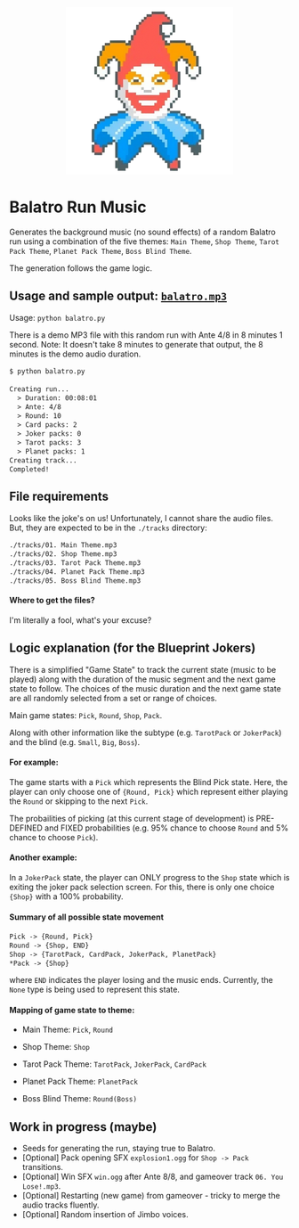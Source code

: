 <p align="center">
  <img src="docs/balatro.png" alt="joker", width="300" height="auto">
</p>


# Balatro Run Music
Generates the background music (no sound effects) of a random Balatro run using a combination of the five themes: `Main Theme`, `Shop Theme`, `Tarot Pack Theme`, `Planet Pack Theme`, `Boss Blind Theme`. 

The generation follows the game logic.

## Usage and sample output: [`balatro.mp3`](./balatro.mp3)

Usage: `python balatro.py`

There is a demo MP3 file with this random run with Ante 4/8 in 8 minutes 1 second. Note: It doesn't take 8 minutes to generate that output, the 8 minutes is the demo audio duration.
```
$ python balatro.py

Creating run...
  > Duration: 00:08:01
  > Ante: 4/8
  > Round: 10
  > Card packs: 2
  > Joker packs: 0
  > Tarot packs: 3
  > Planet packs: 1
Creating track...
Completed!
```

## File requirements

Looks like the joke's on us! Unfortunately, I cannot share the audio files. But, they are expected to be in the `./tracks` directory:
```
./tracks/01. Main Theme.mp3
./tracks/02. Shop Theme.mp3
./tracks/03. Tarot Pack Theme.mp3
./tracks/04. Planet Pack Theme.mp3
./tracks/05. Boss Blind Theme.mp3
```
#### Where to get the files?
I'm literally a fool, what's your excuse?

## Logic explanation (for the Blueprint Jokers)
There is a simplified "Game State" to track the current state (music to be played) along with the duration of the music segment and the next game state to follow. The choices of the music duration and the next game state are all randomly selected from a set or range of choices.

Main game states: `Pick`, `Round`, `Shop`, `Pack`.

Along with other information like the subtype (e.g. `TarotPack` or `JokerPack`) and the blind (e.g. `Small`, `Big`, `Boss`).

#### For example:

The game starts with a `Pick` which represents the Blind Pick state. Here, the player can only choose one of `{Round, Pick}` which represent either playing the `Round` or skipping to the next `Pick`.

The probailities of picking (at this current stage of development) is PRE-DEFINED and FIXED probabilities (e.g. 95% chance to choose `Round` and 5% chance to choose `Pick`).

#### Another example:

In a `JokerPack` state, the player can ONLY progress to the `Shop` state which is exiting the joker pack selection screen. For this, there is only one choice `{Shop}` with a 100% probability.

#### Summary of all possible state movement
```
Pick -> {Round, Pick}
Round -> {Shop, END}
Shop -> {TarotPack, CardPack, JokerPack, PlanetPack}
*Pack -> {Shop}
```
where `END` indicates the player losing and the music ends. Currently, the `None` type is being used to represent this state.

#### Mapping of game state to theme:
* Main Theme: `Pick`, `Round`

* Shop Theme: `Shop`

* Tarot Pack Theme: `TarotPack`, `JokerPack`, `CardPack`

* Planet Pack Theme: `PlanetPack`

* Boss Blind Theme: `Round(Boss)`

## Work in progress (maybe)
* Seeds for generating the run, staying true to Balatro.
* [Optional] Pack opening SFX `explosion1.ogg` for `Shop -> Pack` transitions.
* [Optional] Win SFX `win.ogg` after Ante 8/8, and gameover track `06. You Lose!.mp3`.
* [Optional] Restarting (new game) from gameover - tricky to merge the audio tracks fluently.
* [Optional] Random insertion of Jimbo voices.
